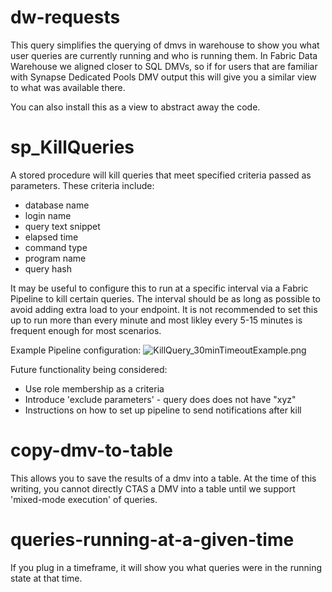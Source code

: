 # dw-requests

This query simplifies the querying of dmvs in warehouse to show you what user queries are currently running and who is running them. In Fabric Data Warehouse we aligned closer to SQL DMVs, so if for users that are familiar with Synapse Dedicated Pools DMV output this will give you a similar view to what was available there. 

You can also install this as a view to abstract away the code. 

# sp_KillQueries

A stored procedure will kill queries that meet specified criteria passed as parameters. 
These criteria include: 
* database name
* login name
* query text snippet
* elapsed time
* command type
* program name
* query hash

It may be useful to configure this to run at a specific interval via a Fabric Pipeline to kill certain queries. The interval should be as long as possible to avoid adding extra load to your endpoint. It is not recommended to set this up to run more than every minute and most likley every 5-15 minutes is frequent enough for most scenarios. 

Example Pipeline configuration: 
![KillQuery_30minTimeoutExample.png](https://github.com/microsoft/fabric-toolbox/blob/main/data-warehouse/collateral/screenshots/KillQuery_30minTimeoutExample.png)


Future functionality being considered: 
* Use role membership as a criteria
* Introduce 'exclude parameters' - query does does not have "xyz"
* Instructions on how to set up pipeline to send notifications after kill

# copy-dmv-to-table

This allows you to save the results of a dmv into a table. At the time of this writing, you cannot directly CTAS a DMV into a table until we support 'mixed-mode execution' of queries.

# queries-running-at-a-given-time

If you plug in a timeframe, it will show you what queries were in the running state at that time. 